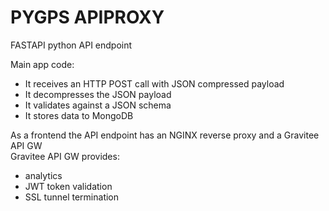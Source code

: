 # PYGPS APIPROXY

FASTAPI python API endpoint  

Main app code:  
* It receives an HTTP POST call with JSON compressed payload
* It decompresses the JSON payload
* It validates against a JSON schema
* It stores data to MongoDB  

As a frontend the API endpoint has an NGINX reverse proxy and a Gravitee API GW  
Gravitee API GW provides: 
* analytics
* JWT token validation
* SSL tunnel termination
